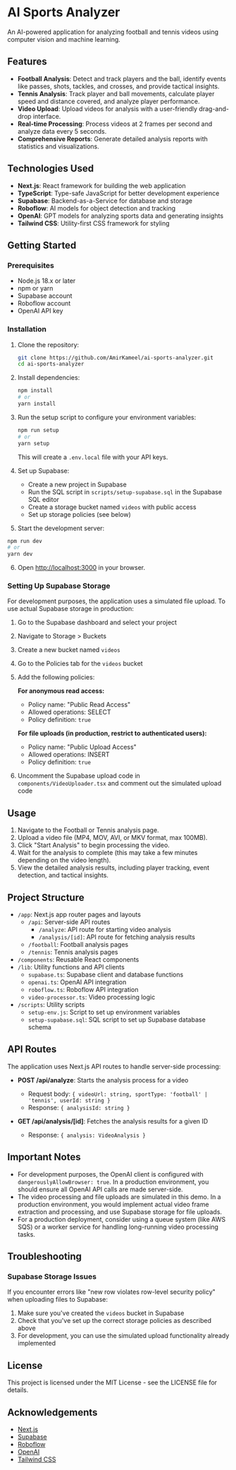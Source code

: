 # AI Sports Analyzer

An AI-powered application for analyzing football and tennis videos using computer vision and machine learning.

## Features

- **Football Analysis**: Detect and track players and the ball, identify events like passes, shots, tackles, and crosses, and provide tactical insights.
- **Tennis Analysis**: Track player and ball movements, calculate player speed and distance covered, and analyze player performance.
- **Video Upload**: Upload videos for analysis with a user-friendly drag-and-drop interface.
- **Real-time Processing**: Process videos at 2 frames per second and analyze data every 5 seconds.
- **Comprehensive Reports**: Generate detailed analysis reports with statistics and visualizations.

## Technologies Used

- **Next.js**: React framework for building the web application
- **TypeScript**: Type-safe JavaScript for better development experience
- **Supabase**: Backend-as-a-Service for database and storage
- **Roboflow**: AI models for object detection and tracking
- **OpenAI**: GPT models for analyzing sports data and generating insights
- **Tailwind CSS**: Utility-first CSS framework for styling

## Getting Started

### Prerequisites

- Node.js 18.x or later
- npm or yarn
- Supabase account
- Roboflow account
- OpenAI API key

### Installation

1. Clone the repository:
   ```bash
   git clone https://github.com/AmirKameel/ai-sports-analyzer.git
   cd ai-sports-analyzer
   ```

2. Install dependencies:
   ```bash
   npm install
   # or
   yarn install
   ```

3. Run the setup script to configure your environment variables:
   ```bash
   npm run setup
   # or
   yarn setup
   ```
   This will create a `.env.local` file with your API keys.

4. Set up Supabase:
   - Create a new project in Supabase
   - Run the SQL script in `scripts/setup-supabase.sql` in the Supabase SQL editor
   - Create a storage bucket named `videos` with public access
   - Set up storage policies (see below)

5. Start the development server:
```bash
npm run dev
# or
yarn dev
   ```

6. Open [http://localhost:3000](http://localhost:3000) in your browser.

### Setting Up Supabase Storage

For development purposes, the application uses a simulated file upload. To use actual Supabase storage in production:

1. Go to the Supabase dashboard and select your project
2. Navigate to Storage > Buckets
3. Create a new bucket named `videos`
4. Go to the Policies tab for the `videos` bucket
5. Add the following policies:

   **For anonymous read access:**
   - Policy name: "Public Read Access"
   - Allowed operations: SELECT
   - Policy definition: `true`

   **For file uploads (in production, restrict to authenticated users):**
   - Policy name: "Public Upload Access"
   - Allowed operations: INSERT
   - Policy definition: `true`

6. Uncomment the Supabase upload code in `components/VideoUploader.tsx` and comment out the simulated upload code

## Usage

1. Navigate to the Football or Tennis analysis page.
2. Upload a video file (MP4, MOV, AVI, or MKV format, max 100MB).
3. Click "Start Analysis" to begin processing the video.
4. Wait for the analysis to complete (this may take a few minutes depending on the video length).
5. View the detailed analysis results, including player tracking, event detection, and tactical insights.

## Project Structure

- `/app`: Next.js app router pages and layouts
  - `/api`: Server-side API routes
    - `/analyze`: API route for starting video analysis
    - `/analysis/[id]`: API route for fetching analysis results
  - `/football`: Football analysis pages
  - `/tennis`: Tennis analysis pages
- `/components`: Reusable React components
- `/lib`: Utility functions and API clients
  - `supabase.ts`: Supabase client and database functions
  - `openai.ts`: OpenAI API integration
  - `roboflow.ts`: Roboflow API integration
  - `video-processor.ts`: Video processing logic
- `/scripts`: Utility scripts
  - `setup-env.js`: Script to set up environment variables
  - `setup-supabase.sql`: SQL script to set up Supabase database schema

## API Routes

The application uses Next.js API routes to handle server-side processing:

- **POST /api/analyze**: Starts the analysis process for a video
  - Request body: `{ videoUrl: string, sportType: 'football' | 'tennis', userId: string }`
  - Response: `{ analysisId: string }`

- **GET /api/analysis/[id]**: Fetches the analysis results for a given ID
  - Response: `{ analysis: VideoAnalysis }`

## Important Notes

- For development purposes, the OpenAI client is configured with `dangerouslyAllowBrowser: true`. In a production environment, you should ensure all OpenAI API calls are made server-side.
- The video processing and file uploads are simulated in this demo. In a production environment, you would implement actual video frame extraction and processing, and use Supabase storage for file uploads.
- For a production deployment, consider using a queue system (like AWS SQS) or a worker service for handling long-running video processing tasks.

## Troubleshooting

### Supabase Storage Issues

If you encounter errors like "new row violates row-level security policy" when uploading files to Supabase:

1. Make sure you've created the `videos` bucket in Supabase
2. Check that you've set up the correct storage policies as described above
3. For development, you can use the simulated upload functionality already implemented

## License

This project is licensed under the MIT License - see the LICENSE file for details.

## Acknowledgements

- [Next.js](https://nextjs.org/)
- [Supabase](https://supabase.io/)
- [Roboflow](https://roboflow.com/)
- [OpenAI](https://openai.com/)
- [Tailwind CSS](https://tailwindcss.com/)
